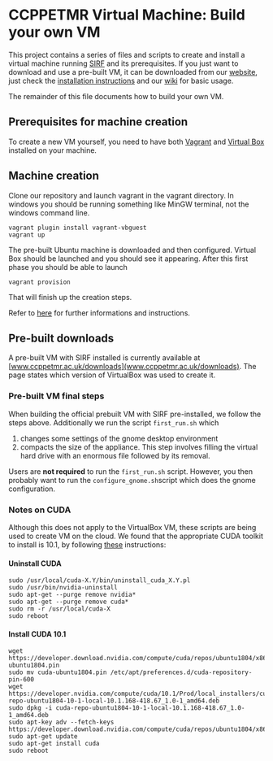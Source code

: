 # CCPPETMR Virtual Machine: Build your own VM 

This project contains a series of files and scripts to create and install a virtual machine running [SIRF](https://github.com/CCPPETMR/SIRF) and its prerequisites. If you just want to download and use a pre-built VM, it can be downloaded from our [website](http://www.ccppetmr.ac.uk/downloads), just check the
[installation  instructions](INSTALL.md) and our [wiki](https://github.com/CCPPETMR/CCPPETMR_VM/wiki)
for basic usage.

The remainder of this file documents how to build your own VM.
## Prerequisites for machine creation

To create a new VM yourself, you need to have both [Vagrant](https://www.vagrantup.com) and [Virtual Box](https://www.virtualbox.org) installed on your machine.

## Machine creation

Clone our repository and launch vagrant in the vagrant directory. In windows you should be running something like MinGW terminal, not the windows command line.

    vagrant plugin install vagrant-vbguest
    vagrant up
	
The pre-built Ubuntu machine is downloaded and then configured. Virtual Box should be launched and you should see it appearing. After this first phase you should be able to launch 

    vagrant provision
	
That will finish up the creation steps. 

Refer to [here](https://github.com/CCPPETMR/CCPPETMR_VM/blob/master/INSTALL.md) for further informations and instructions.

## Pre-built downloads
A pre-built VM with SIRF installed is currently available at [www.ccppetmr.ac.uk/downloads](www.ccppetmr.ac.uk/downloads). The page states which version of VirtualBox was used to create it. 

### Pre-built VM final steps
When building the official prebuilt VM with SIRF pre-installed, we follow the steps above. 
Additionally we run the script `first_run.sh` which

1. changes some settings of the gnome desktop environment
2. compacts the size of the appliance. This step involves filling the virtual hard drive with an enormous file followed by its removal.

Users are **not required** to run the `first_run.sh` script. However, you then probably want to run the `configure_gnome.sh`script
which does the gnome configuration.

### Notes on CUDA

Although this does not apply to the VirtualBox VM, these scripts are being used to create VM on the cloud. 
We found that the appropriate CUDA toolkit to install is 10.1, by following [these](https://github.com/CCPPETMR/SIRF-SuperBuild/issues/273) instructions:

#### Uninstall CUDA

    sudo /usr/local/cuda-X.Y/bin/uninstall_cuda_X.Y.pl
    sudo /usr/bin/nvidia-uninstall
    sudo apt-get --purge remove nvidia*
    sudo apt-get --purge remove cuda*
    sudo rm -r /usr/local/cuda-X
    sudo reboot
    
#### Install CUDA 10.1

    wget https://developer.download.nvidia.com/compute/cuda/repos/ubuntu1804/x86_64/cuda-ubuntu1804.pin
    sudo mv cuda-ubuntu1804.pin /etc/apt/preferences.d/cuda-repository-pin-600
    wget https://developer.nvidia.com/compute/cuda/10.1/Prod/local_installers/cuda-repo-ubuntu1804-10-1-local-10.1.168-418.67_1.0-1_amd64.deb
    sudo dpkg -i cuda-repo-ubuntu1804-10-1-local-10.1.168-418.67_1.0-1_amd64.deb
    sudo apt-key adv --fetch-keys https://developer.download.nvidia.com/compute/cuda/repos/ubuntu1804/x86_64/7fa2af80.pub
    sudo apt-get update
    sudo apt-get install cuda
    sudo reboot
 
